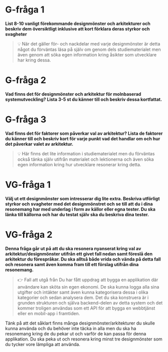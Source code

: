 # G-fråga 1
**List 8-10 vanligt förekommande designmönster och arkitekturer och beskriv dem översiktligt inklusive att kort förklara deras styrkor och svagheter**    
>💡 När det gäller för- och nackdelar med varje designmönster är detta något du förväntas läsa på själv om genom dels studiematerialet men även genom att söka egen information kring åsikter som utvecklare har kring dessa.

# G-fråga 2
**Vad finns det för designmönster och arkitektur för molnbaserad systemutveckling? Lista 3-5 st du känner till och beskriv dessa kortfattat.**


# G-fråga 3
**Vad finns det för faktorer som påverkar val av arkitektur? Lista de faktorer du känner till och beskriv kort för varje punkt vad det handlar om och hur det påverkar valet av arkitektur.**  
>💡 Här finns det lite information i studiematerialet men du förväntas också tänka själv utifrån materialet och lektionerna och även söka egen information kring hur utvecklare resonerar kring detta.


# VG-fråga 1
**Välj ut ett designmönster som intresserar dig lite extra. Beskriva utförligt styrkor och svagheter med det designmönstret och se till att du i dina resonemang har med underlag i form av källor eller egna tester. Du ska länka till källorna och har du testat själv ska du beskriva dina tester.**

# VG-fråga 2
**Denna fråga går ut på att du ska resonera nyanserat kring val av arkitektur/designmönster utifrån ett givet fall nedan samt föreslå den arkitektur du förespråkar. Du ska alltså både vrida och vända på detta fall och resonera samt även komma fram till ett förslag utifrån dina resonemang.**
> 👉 Fall att utgå från Du har fått uppdrag att bygga en applikation där användare kan sköta sin egen ekonomi. De ska kunna logga alla sina utgifter och intäkter samt även kunna kategorisera dessa i olika kategorier och sedan analysera dem. Det du ska konstruera är i grunden strukturen och själva backend-delen av detta system och det kommer troligen användas som ett API för att bygga en webbtjänst eller en mobil-app i framtiden.

Tänk på att det såklart finns många designmönster/arkitekturer du skulle kunna använda och du behöver inte täcka in alla men du ska ha resonemang kring de du pekar ut och varför de kan passa för denna applikation.
Du ska peka ut och resonera kring minst tre designmönster som du tycker vore lämpliga att använda.

